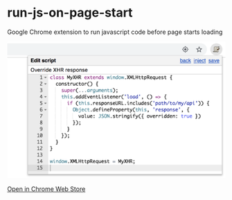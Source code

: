 # run-js-on-page-start
Google Chrome extension to run javascript code before page starts loading

![alt text](publish-imgs/screen-640x400.png)

[Open in Chrome Web Store](https://chrome.google.com/webstore/detail/runjsonpagestart/jbipcfaohfaogfgfhibombphnlbfgpco)

